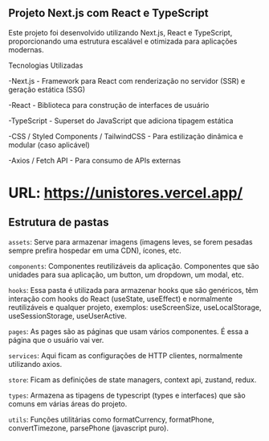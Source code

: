 ## Projeto Next.js com React e TypeScript

Este projeto foi desenvolvido utilizando Next.js, React e TypeScript, proporcionando uma estrutura escalável e otimizada para aplicações modernas.

Tecnologias Utilizadas

-Next.js - Framework para React com renderização no servidor (SSR) e geração estática (SSG)

-React - Biblioteca para construção de interfaces de usuário

-TypeScript - Superset do JavaScript que adiciona tipagem estática

-CSS / Styled Components / TailwindCSS - Para estilização dinâmica e modular (caso aplicável)

-Axios / Fetch API - Para consumo de APIs externas



# URL: https://unistores.vercel.app/



## Estrutura de pastas

`assets`: Serve para armazenar imagens (imagens leves, se forem pesadas sempre prefira hospedar em uma CDN), ícones, etc.

`components`: Componentes reutilizáveis da aplicação. Componentes que são unidades para sua aplicação, um button, um dropdown, um modal, etc.

`hooks`: Essa pasta é utilizada para armazenar hooks que são genéricos, têm interação com hooks do React (useState, useEffect) e normalmente reutilizáveis e qualquer projeto, exemplos: useScreenSize, useLocalStorage, useSessionStorage, useUserActive.

`pages`: As pages são as páginas que usam vários componentes. É essa a página que o usuário vai ver.

`services`: Aqui ficam as configurações de HTTP clientes, normalmente utilizando axios.

`store`: Ficam as definições de state managers, context api, zustand, redux.

`types`: Armazena as tipagens de typescript (types e interfaces) que são comuns em várias áreas do projeto.

`utils`: Funções utilitárias como formatCurrency, formatPhone, convertTimezone, parsePhone (javascript puro).


